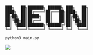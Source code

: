 ```                                                                                                                       
███╗   ██╗███████╗ ██████╗ ███╗   ██╗
████╗  ██║██╔════╝██╔═══██╗████╗  ██║
██╔██╗ ██║█████╗  ██║   ██║██╔██╗ ██║
██║╚██╗██║██╔══╝  ██║   ██║██║╚██╗██║
██║ ╚████║███████╗╚██████╔╝██║ ╚████║
╚═╝  ╚═══╝╚══════╝ ╚═════╝ ╚═╝  ╚═══╝
```
 ```bash
 python3 main.py
 ``` 
 <img src="https://i.imgur.com/hPoV9H4_d.webp?maxwidth=640&shape=thumb&fidelity=medium"></img>
